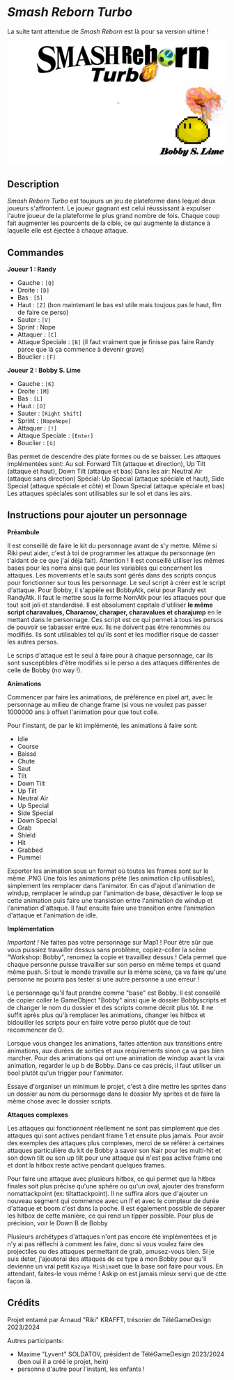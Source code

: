 # *Smash Reborn Turbo*

La suite tant attendue de *Smash Reborn* est là pour sa version ultime !

![](Assets/pictureimport/SmashRebornTitre.png)

## Description

*Smash Reborn Turbo* est toujours un jeu de plateforme dans lequel deux joueurs s'affrontent. Le joueur gagnant est celui réussissant à expulser l'autre joueur de la plateforme le plus grand nombre de fois. Chaque coup fait augmenter les pourcents de la cible, ce qui augmente la distance à laquelle elle est éjectée à chaque attaque.

## Commandes

**Joueur 1 : Randy**

- Gauche : `[Q]`
- Droite : `[D]`
- Bas : `[S]`
- Haut : `[Z]` (bon maintenant le bas est utile mais toujous pas le haut, flm de faire ce perso)
- Sauter : `[V]`
- Sprint : Nope
- Attaquer : `[C]`
- Attaque Speciale : `[B]` (il faut vraiment que je finisse pas faire Randy parce que là ça commence à devenir grave)
- Bouclier : `[F]`

**Joueur 2 : Bobby S. Lime**

- Gauche : `[K]`
- Droite : `[M]`
- Bas : `[L]`
- Haut : `[O]`
- Sauter : `[Right Shift]`
- Sprint : `[NopeNope]`
- Attaquer : `[!]`
- Attaque Speciale : `[Enter]`
- Bouclier : `[ù]`

Bas permet de descendre des plate formes ou de se baisser.
Les attaques implémentées sont:
Au sol: Forward Tilt (attaque et direction), Up Tilt (attaque et haut), Down Tilt (attaque et bas)
Dans les air: Neutral Air (attaque sans direction)
Spécial: Up Special (attaque spéciale et haut), Side Special (attaque spéciale et côté) et Down Special (attaque spéciale et bas)
Les attaques spéciales sont utilisables sur le sol et dans les airs.

## Instructions pour ajouter un personnage

**Préambule**

Il est conseillé de faire le kit du personnage avant de s'y mettre. Même si Riki peut aider, c'est à toi de programmer les attaque du personnage (en t'aidant de ce que j'ai déja fait).
Attention ! Il est conseillé utiliser les mêmes bases pour les noms ainsi que pour les variables qui concernent les attaques. Les movements et le sauts sont gérés dans des scripts conçus pour fonctionner sur tous les personnage. Le seul script à créer est le script d'attaque. Pour Bobby, il s'appèle est BobbyAtk, celui pour Randy est RandyAtk. Il faut le mettre sous la forme NomAtk pour les attaques pour que tout soit joli et standardisé.
Il est absolument capitale d'utiliser **le même script charavalues, Charamov, charaper, charavalues et charajump** en le mettant dans le personnage. Ces script est ce qui permet à tous les persos de pouvoir se tabasser entre eux. Ils ne doivent pas être renommés ou modifiés. Ils sont utilisables tel qu'ils sont et les modifier risque de casser les autres persos.

Le scrips d'attaque est le seul à faire pour à chaque personnage, car ils sont susceptibles d'être modifiés si le perso a des attaques différentes de celle de Bobby (no way !).

**Animations**

Commencer par faire les animations, de préférence en pixel art, avec le personnage au milieu de change frame (si vous ne voulez pas passer 1000000 ans à offset l'animation pour que tout colle.

Pour l'instant, de par le kit implémenté, les animations à faire sont:
- Idle
- Course
- Baissé
- Chute
- Saut
- Tilt
- Down Tilt
- Up Tilt
- Neutral Air
- Up Special
- Side Special
- Down Special
- Grab
- Shield
- Hit
- Grabbed
- Pummel

Exporter les animation sous un format où toutes les frames sont sur le même .PNG
Une fois les animations prête (les animation clip utilisables), simplement les remplacer dans l'animator.
En cas d'ajout d'animation de windup, remplacer le windup par l'animation de base, désactiver le loop se cette animation puis faire une transistion entre l'animation de windup et l'animation d'attaque. Il faut ensuite faire une transition entre l'animation d'attaque et l'animation de idle.

**Implémentation**

*Important !*
Ne faites pas votre personnage sur Map1 ! Pour être sûr que vous puissiez travailler dessus sans problème, copiez-coller la scène "Workshop: Bobby", renomez la copie et travaillez dessus ! Cela permet que chaque personne puisse travailler sur son perso en même temps et quand même push. Si tout le monde travaille sur la même scène, ça va faire qu'une personne ne pourra pas tester si une autre personne a une erreur !

Le personnage qu'il faut prendre comme "base" est Bobby. Il est conseillé de copier coller le GameObject "Bobby" ainsi que le dossier Bobbyscripts et de changer le nom du dossier et des scripts comme décrit plus tôt. Il ne suffit après plus qu'à remplacer les animations, changer les hitbox et bidouiller les scripts pour en faire votre perso plutôt que de tout recommencer de 0.

Lorsque vous changez les animations, faites attention aux transitions entre animations, aux durées de sorties et aux requirements sinon ça va pas bien marcher. Pour des animations qui ont une animation de windup avant la vrai animation, regarder le up b de Bobby. Dans ce cas précis, il faut utiliser un bool plutôt qu'un trigger pour l'animator.

Essaye d'organiser un minimum le projet, c'est à dire mettre les sprites dans un dossier au nom du personnage dans le dossier My sprites et de faire la même chose avec le dossier scripts.

**Attaques complexes**

Les attaques qui fonctionnent réellement ne sont pas simplement que des attaques qui sont actives pendant frame 1 et ensuite plus jamais. Pour avoir des exemples des attaques plus complexes, merci de se référer à certaines attaques particulière du kit de Bobby à savoir son Nair pour les multi-hit et son down tilt ou son up tilt pour une attaque qui n'est pas active frame one et dont la hitbox reste active pendant quelques frames.

Pour faire une attaque avec plusieurs hitbox, ce qui permet que la hitbox finales soit plus précise qu'une sphère ou qu'un oval, ajouter des transform nomattackpoint (ex: tiltattackpoint). Il ne suffira alors que d'ajouter un nouveau segment qui commence avec un If et avec le compteur de durée d'attaque et boom c'est dans la poche. Il est également possible de séparer les hitbox de cette manière, ce qui rend un tipper possible. Pour plus de précision, voir le Down B de Bobby

Plusieurs archétypes d'attaques n'ont pas encore été implémentées et je n'y ai pas réflechi à comment les faire, donc si vous voulez faire des projectiles ou des attaques permettant de grab, amusez-vous bien. Si je suis deter, j'ajouterai des attaques de ce type à mon Bobby pour qu'il devienne un vrai petit `Kazuya Mishima`et que la base soit faire pour vous. En attendant, faites-le vous même ! Askip on est jamais mieux servi que de ctte façon là.

## Crédits

Projet entamé par Arnaud "Riki" KRAFFT, trésorier de TéléGameDesign 2023/2024

Autres participants:
- Maxime "Lyvent" SOLDATOV, président de TéléGameDesign 2023/2024 (ben oui il a créé le projet, hein)
- personne d'autre pour l'instant, les enfants !